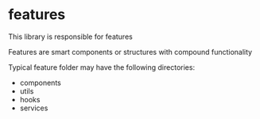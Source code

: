 # features

This library is responsible for features

Features are smart components or structures with compound functionality

Typical feature folder may have the following directories:

- components
- utils
- hooks
- services
